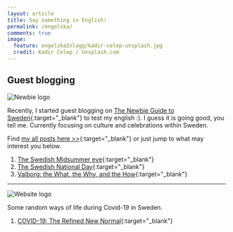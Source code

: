 ```yaml
---
layout: article
title: Say something in English!
permalink: /engelska/
comments: true
image:
  feature: engelskaInlagg/kadir-celep-unsplash.jpg
  credit: Kadir Celep / Unsplash.com
---
```


## Guest blogging

<img src="https://i1.wp.com/www.thenewbieguide.se/wp-content/uploads/2019/10/thenewbiefull-v2.png?resize=305%2C138&ssl=1" alt="Newbie logo"/>

Recently, I started guest blogging on [The Newbie Guide to Sweden](https://www.thenewbieguide.se/){:target="_blank"} to test my english :). I guess it is going good, you tell me. Currently focusing on culture and celebrations within Sweden.

Find [my all posts here >>](https://www.thenewbieguide.se/author/joseph/){:target="_blank"} or just jump to what may interest you below.

<!-- Place latest posts on top of the list below -->
1. [The Swedish Midsummer eve](https://www.thenewbieguide.se/midsummer-and-how-it-is-supposed-to-be/){:target="_blank"}
1. [The Swedish National Day](https://www.thenewbieguide.se/the-swedish-national-day/){:target="_blank"}
1. [Valborg: the What, the Why, and the How](https://www.thenewbieguide.se/valborg-the-what-the-why-and-the-how/){:target="_blank"}

<hr>

<img src="https://www.ananthologyofcovid-19.com/wp-content/uploads/2020/04/covid-logo.png" alt="Website logo"/>

Some random ways of life during Covid-19 in Sweden.

1. [COVID-19: The Refined New Normal](https://www.ananthologyofcovid-19.com/covid-19-the-refined-new-normal/){:target="_blank"}
